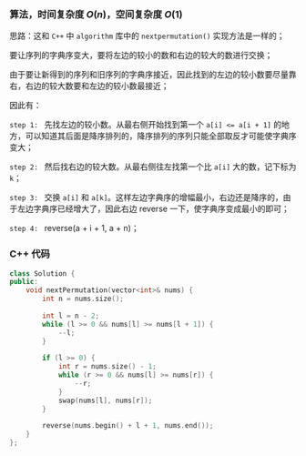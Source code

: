 ### 算法，时间复杂度 $O(n)$，空间复杂度 $O(1)$

思路：这和 `C++` 中 `algorithm` 库中的 `nextpermutation()` 实现方法是一样的；

要让序列的字典序变大，要将左边的较小的数和右边的较大的数进行交换；

由于要让新得到的序列和旧序列的字典序接近，因此找到的左边的较小数要尽量靠右，右边的较大数要和左边的较小数最接近；

因此有：

`step 1: ` 先找左边的较小数。从最右侧开始找到第一个 `a[i] <= a[i + 1]` 的地方，可以知道其后面是降序排列的，降序排列的序列只能全部取反才可能使字典序变大；

`step 2: ` 然后找右边的较大数。从最右侧往左找第一个比 `a[i]` 大的数，记下标为 `k`；

`step 3: ` 交换 `a[i]` 和 `a[k]`。这样左边字典序的增幅最小，右边还是降序的，由于左边字典序已经增大了，因此右边 reverse 一下，使字典序变成最小的即可；

`step 4: ` reverse(a + i + 1, a + n)；

### C++ 代码
```c++
class Solution {
public:
    void nextPermutation(vector<int>& nums) {
        int n = nums.size();
	
        int l = n - 2;
        while (l >= 0 && nums[l] >= nums[l + 1]) {
            --l;
        }
        
        if (l >= 0) {
            int r = nums.size() - 1;
            while (r >= 0 && nums[l] >= nums[r]) {
                --r;
            }
            swap(nums[l], nums[r]);
        }
        
        reverse(nums.begin() + l + 1, nums.end());
    }
};
```
